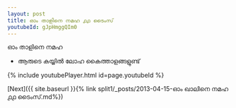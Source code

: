 ```yaml
---
layout: post
title: ഓം താളിനെ നമഹ ൧൧ ടൈംസ്
youtubeId: gJpHmggQIm0
---
```

 
 
 ഓം താളിനെ നമഹ 
 
 -  ആരുടെ കയ്യിൽ ലോഹ കൈത്താളങ്ങളുണ്ട് 
 
  
 
  
 
 
 
 
 
 


{% include youtubePlayer.html id=page.youtubeId %}
 
[Next]({{ site.baseurl }}{% link  split1/_posts/2013-04-15-ഓം ഖാലിനെ നമഹ ൧൧ ടൈംസ്.md%})
 
